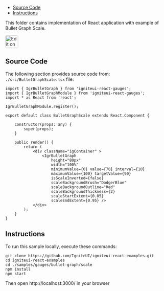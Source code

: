<!-- NOTE: do not change this file because it will be auto re-generated from template file: -->
<!-- https://github.com/IgniteUI/igniteui-react-examples/tree/master/templates/sample/ReadMe.md -->

<!-- ## Table of Contents -->
<!-- - [Sample Preview](#Sample-Preview) -->
- [Source Code](#Source-Code)
- [Instructions](#Instructions)

This folder contains implementation of React application with example of Bullet Graph Scale.
<!-- in the Bullet Graph component -->
<!-- [Bullet Graph](https://infragistics.com/Reactsite/components/bullet-graph.html) -->

<html lang="en" xmlns="http://www.w3.org/1999/xhtml">
    <body>
        <a target="_blank" href="https://codesandbox.io/s/github/IgniteUI/igniteui-react-examples/tree/master/samples/gauges/bullet-graph/scale?fontsize=14&hidenavigation=1&theme=dark&view=preview&file=/src/BulletGraphScale.tsx" rel="noopener noreferrer">
            <img height="40px" style="border-radius: 0.25rem" alt="Edit on CodeSandbox" src="https://static.infragistics.com/xplatform/images/sandbox/code.png"/>
        </a>
        <!-- <a target="_blank"
href="https://codesandbox.io/s/github/IgniteUI/igniteui-react-examples/tree/master/samples/maps/geo-map/binding-csv-points?fontsize=14&hidenavigation=1&theme=dark&view=preview">
            <img alt="Edit Sample" src="https://codesandbox.io/static/img/play-codesandbox.svg"/>
        </a> -->
        <!-- <a target="_blank" style="margin-left: 0.5rem"
href="https://codesandbox.io/embed/github/IgniteUI/igniteui-react-examples/tree/master/samples/gauges/bullet-graph/scale?fontsize=14&hidenavigation=1&theme=dark&view=preview&file=/src/BulletGraphScale.tsx">
            <img height="40px" style="border-radius: 5px" alt="View on CodeSandbox" src="https://static.infragistics.com/xplatform/images/sandbox/view.png"/>
        </a> -->
        <!-- <a target="_blank"
href="https://codesandbox.io/embed/github/IgniteUI/igniteui-react-examples/tree/master/samples/maps/geo-map/binding-csv-points?fontsize=14&hidenavigation=1&theme=dark&view=preview">
            <img alt="View on CodeSandbox" src="https://static.infragistics.com/xplatform/images/sandbox/view.png"/>
        </a>
https://codesandbox.io/embed/react-treemap-overview-rtb45
https://codesandbox.io/static/img/play-codesandbox.svg
https://codesandbox.io/embed/react-treemap-overview-rtb45?view=browser -->
    </body>
</html>

<!-- ## Sample Preview -->

<!-- <iframe
  src="https://codesandbox.io/embed/github/IgniteUI/igniteui-react-examples/tree/master/samples/gauges/bullet-graph/scale?fontsize=14&hidenavigation=1&theme=dark&view=preview&file=/src/BulletGraphScale.tsx"
  style="width:100%; height:400px; border:0; border-radius: 4px; overflow:hidden;"
  allow="accelerometer; ambient-light-sensor; camera; encrypted-media; geolocation; gyroscope; hid; microphone; midi; payment; usb; vr"
  sandbox="allow-forms allow-modals allow-popups allow-presentation allow-same-origin allow-scripts"
></iframe> -->

## Source Code

The following section provides source code from:
`./src/BulletGraphScale.tsx` file:

```tsx
import { IgrBulletGraph } from 'igniteui-react-gauges';
import { IgrBulletGraphModule } from 'igniteui-react-gauges';
import * as React from 'react';

IgrBulletGraphModule.register();

export default class BulletGraphScale extends React.Component {

    constructor(props: any) {
        super(props);
    }

    public render() {
        return (
            <div className="igContainer" >
                <IgrBulletGraph
                    height="80px"
                    width="100%"
                    minimumValue={0} value={70} interval={10}
                    maximumValue={100} targetValue={90}
                    isScaleInverted={false}
                    scaleBackgroundBrush="DodgerBlue"
                    scaleBackgroundOutline="Red"
                    scaleBackgroundThickness={2}
                    scaleStartExtent={0.05}
                    scaleEndExtent={0.95} />
            </div>
        );
    }
}

```

## Instructions
To run this sample locally, execute these commands:

```
git clone https://github.com/IgniteUI/igniteui-react-examples.git
cd igniteui-react-examples
cd ./samples/gauges/bullet-graph/scale
npm install
npm start

```

Then open http://localhost:3000/ in your browser

